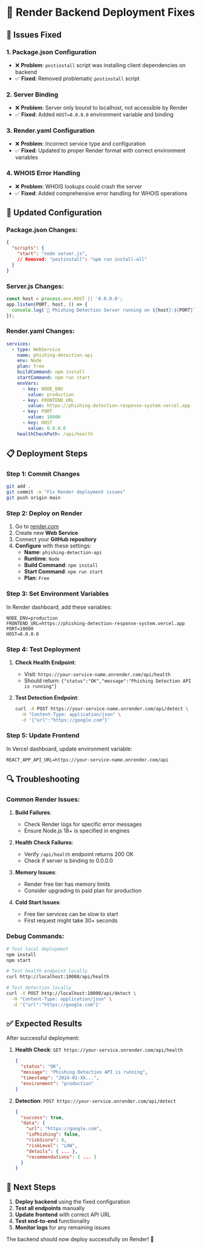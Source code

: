 # 🔧 Render Backend Deployment Fixes

## 🚨 Issues Fixed

### 1. **Package.json Configuration**
- ❌ **Problem**: `postinstall` script was installing client dependencies on backend
- ✅ **Fixed**: Removed problematic `postinstall` script

### 2. **Server Binding**
- ❌ **Problem**: Server only bound to localhost, not accessible by Render
- ✅ **Fixed**: Added `HOST=0.0.0.0` environment variable and binding

### 3. **Render.yaml Configuration**
- ❌ **Problem**: Incorrect service type and configuration
- ✅ **Fixed**: Updated to proper Render format with correct environment variables

### 4. **WHOIS Error Handling**
- ❌ **Problem**: WHOIS lookups could crash the server
- ✅ **Fixed**: Added comprehensive error handling for WHOIS operations

## 🚀 Updated Configuration

### Package.json Changes:
```json
{
  "scripts": {
    "start": "node server.js",
    // Removed: "postinstall": "npm run install-all"
  }
}
```

### Server.js Changes:
```javascript
const host = process.env.HOST || '0.0.0.0';
app.listen(PORT, host, () => {
  console.log(`🚀 Phishing Detection Server running on ${host}:${PORT}`);
});
```

### Render.yaml Changes:
```yaml
services:
  - type: WebService
    name: phishing-detection-api
    env: Node
    plan: free
    buildCommand: npm install
    startCommand: npm run start
    envVars:
      - key: NODE_ENV
        value: production
      - key: FRONTEND_URL
        value: https://phishing-detection-response-system.vercel.app
      - key: PORT
        value: 10000
      - key: HOST
        value: 0.0.0.0
    healthCheckPath: /api/health
```

## 📋 Deployment Steps

### Step 1: Commit Changes
```bash
git add .
git commit -m "Fix Render deployment issues"
git push origin main
```

### Step 2: Deploy on Render
1. Go to [render.com](https://render.com)
2. Create new **Web Service**
3. Connect your **GitHub repository**
3. **Configure** with these settings:
   - **Name**: `phishing-detection-api`
   - **Runtime**: `Node`
   - **Build Command**: `npm install`
   - **Start Command**: `npm run start`
   - **Plan**: `Free`

### Step 3: Set Environment Variables
In Render dashboard, add these variables:
```
NODE_ENV=production
FRONTEND_URL=https://phishing-detection-response-system.vercel.app
PORT=10000
HOST=0.0.0.0
```

### Step 4: Test Deployment
1. **Check Health Endpoint**:
   - Visit: `https://your-service-name.onrender.com/api/health`
   - Should return: `{"status":"OK","message":"Phishing Detection API is running"}`

2. **Test Detection Endpoint**:
   ```bash
   curl -X POST https://your-service-name.onrender.com/api/detect \
     -H "Content-Type: application/json" \
     -d '{"url":"https://google.com"}'
   ```

### Step 5: Update Frontend
In Vercel dashboard, update environment variable:
```
REACT_APP_API_URL=https://your-service-name.onrender.com/api
```

## 🔍 Troubleshooting

### Common Render Issues:

1. **Build Failures**:
   - Check Render logs for specific error messages
   - Ensure Node.js 18+ is specified in engines

2. **Health Check Failures**:
   - Verify `/api/health` endpoint returns 200 OK
   - Check if server is binding to 0.0.0.0

3. **Memory Issues**:
   - Render free tier has memory limits
   - Consider upgrading to paid plan for production

4. **Cold Start Issues**:
   - Free tier services can be slow to start
   - First request might take 30+ seconds

### Debug Commands:

```bash
# Test local deployment
npm install
npm start

# Test health endpoint locally
curl http://localhost:10000/api/health

# Test detection locally
curl -X POST http://localhost:10000/api/detect \
  -H "Content-Type: application/json" \
  -d '{"url":"https://google.com"}'
```

## ✅ Expected Results

After successful deployment:

1. **Health Check**: `GET https://your-service.onrender.com/api/health`
   ```json
   {
     "status": "OK",
     "message": "Phishing Detection API is running",
     "timestamp": "2024-01-XX...",
     "environment": "production"
   }
   ```

2. **Detection**: `POST https://your-service.onrender.com/api/detect`
   ```json
   {
     "success": true,
     "data": {
       "url": "https://google.com",
       "isPhishing": false,
       "riskScore": 0,
       "riskLevel": "LOW",
       "details": { ... },
       "recommendations": [ ... ]
     }
   }
   ```

## 🎯 Next Steps

1. **Deploy backend** using the fixed configuration
2. **Test all endpoints** manually
3. **Update frontend** with correct API URL
4. **Test end-to-end** functionality
5. **Monitor logs** for any remaining issues

The backend should now deploy successfully on Render! 🚀
